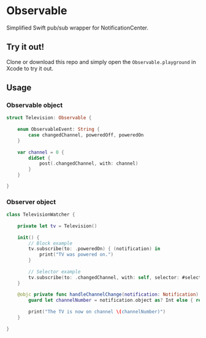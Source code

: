 # Observable
Simplified Swift pub/sub wrapper for NotificationCenter.

## Try it out!

Clone or download this repo and simply open the `Observable.playground` in Xcode to try it out.

## Usage

### Observable object

```swift
struct Television: Observable {
    
    enum ObservableEvent: String {
        case changedChannel, poweredOff, poweredOn
    }
    
    var channel = 0 {
        didSet {
            post(.changedChannel, with: channel)
        }
    }

}
```

### Observer object

```swift
class TelevisionWatcher {
    
    private let tv = Television()
    
    init() {
        // Block example
        tv.subscribe(to: .poweredOn) { (notification) in
            print("TV was powered on.")
        }
        
        // Selector example
        tv.subscribe(to: .changedChannel, with: self, selector: #selector(handleChannelChange))
    }
    
    @objc private func handleChannelChange(notification: Notification) {
        guard let channelNumber = notification.object as? Int else { return }
        
        print("The TV is now on channel \(channelNumber)")
    }
    
}
```
